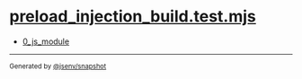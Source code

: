 # [preload_injection_build.test.mjs](../preload_injection_build.test.mjs)



- [0_js_module](0_js_module/0_js_module.md)

---

<sub>
  Generated by <a href="https://github.com/jsenv/core/tree/main/packages/independent/snapshot">@jsenv/snapshot</a>
</sub>